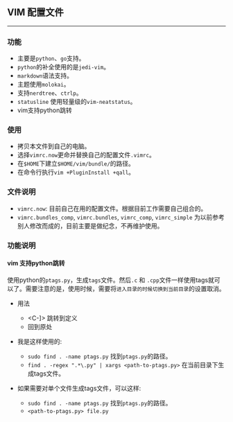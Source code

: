 ## VIM 配置文件
---

### 功能
* 主要是`python`、`go`支持。
* `python`的补全使用的是`jedi-vim`。
* `markdown`语法支持。
* 主题使用`molokai`。
* 支持`nerdtree`、`ctrlp`。
* `statusline` 使用轻量级的`vim-neatstatus`。
* vim支持python跳转

### 使用
* 拷贝本文件到自己的电脑。
* 选择`vimrc.now`更命并替换自己的配置文件`.vimrc`。
* 在`$HOME`下建立`$HOME/vim/bundle/`的路径。
* 在命令行执行`vim +PluginInstall +qall`。

### 文件说明
* `vimrc.now`: 目前自己在用的配置文件。根据目前工作需要自己组合的。
* `vimrc.bundles_comp`, `vimrc.bundles`, `vimrc_comp`, `vimrc_simple` 为以前参考别人修改而成的，目前主要是做纪念，不再维护使用。

### 功能说明
#### vim 支持python跳转
使用python的`ptags.py`，生成`tags`文件。然后`.c` 和 `.cpp`文件一样使用tags就可以了。需要注意的是，使用时候，需要将`进入目录的时候切换到当前目录`的设置取消。
* 用法
    * <C-]> 跳转到定义
    * <C-T> 回到原处

* 我是这样使用的:
    * `sudo find . -name ptags.py` 找到`ptags.py`的路径。
    * `find . -regex ".*\.py" | xargs <path-to-ptags.py>` 在当前目录下生成tags文件。
* 如果需要对单个文件生成tags文件，可以这样:
    * `sudo find . -name ptags.py` 找到`ptags.py`的路径。
    * `<path-to-ptags.py> file.py`
